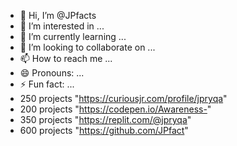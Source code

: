 - 👋 Hi, I’m @JPfacts
- 👀 I’m interested in ...
- 🌱 I’m currently learning ...
- 💞️ I’m looking to collaborate on ...
- 📫 How to reach me ...
- 😄 Pronouns: ...
- ⚡ Fun fact: ...
-  250 projects  "https://curiousjr.com/profile/jpryqa"
-  200 projects "https://codepen.io/Awareness-"
-  350 projects "https://replit.com/@jpryqa"
-  600 projects "https://github.com/JPfact"
<!---
JPfacts/JPfacts is a ✨ special ✨ repository because its `README.md` (this file) appears on your GitHub profile.
You can click the Preview link to take a look at your changes.
--->
